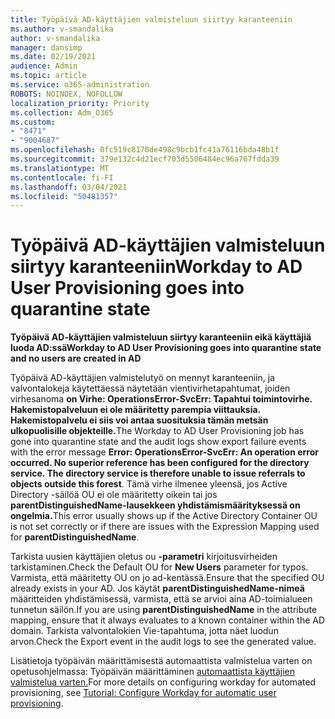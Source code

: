 ```yaml
---
title: Työpäivä AD-käyttäjien valmisteluun siirtyy karanteeniin
ms.author: v-smandalika
author: v-smandalika
manager: dansimp
ms.date: 02/19/2021
audience: Admin
ms.topic: article
ms.service: o365-administration
ROBOTS: NOINDEX, NOFOLLOW
localization_priority: Priority
ms.collection: Adm_O365
ms.custom:
- "8471"
- "9004687"
ms.openlocfilehash: 0fc519c8170de498c9bcb1fc41a76116bda48b1f
ms.sourcegitcommit: 379e132c4d21ecf703d5506484ec96a767fdda39
ms.translationtype: MT
ms.contentlocale: fi-FI
ms.lasthandoff: 03/04/2021
ms.locfileid: "50481357"
---
```

# <a name="workday-to-ad-user-provisioning-goes-into-quarantine-state"></a><span data-ttu-id="37a42-102">Työpäivä AD-käyttäjien valmisteluun siirtyy karanteeniin</span><span class="sxs-lookup"><span data-stu-id="37a42-102">Workday to AD User Provisioning goes into quarantine state</span></span>

<span data-ttu-id="37a42-103">**Työpäivä AD-käyttäjien valmisteluun siirtyy karanteeniin eikä käyttäjiä luoda AD:ssä**</span><span class="sxs-lookup"><span data-stu-id="37a42-103">**Workday to AD User Provisioning goes into quarantine state and no users are created in AD**</span></span>

<span data-ttu-id="37a42-104">Työpäivä AD-käyttäjien valmistelutyö on mennyt karanteeniin, ja valvontalokeja käytettäessä näytetään vientivirhetapahtumat, joiden virhesanoma **on Virhe: OperationsError-SvcErr: Tapahtui toimintovirhe. Hakemistopalveluun ei ole määritetty parempia viittauksia. Hakemistopalvelu ei siis voi antaa suosituksia tämän metsän ulkopuolisille objekteille.**</span><span class="sxs-lookup"><span data-stu-id="37a42-104">The Workday to AD User Provisioning job has gone into quarantine state and the audit logs show export failure events with the error message **Error: OperationsError-SvcErr: An operation error occurred. No superior reference has been configured for the directory service. The directory service is therefore unable to issue referrals to objects outside this forest**.</span></span> <span data-ttu-id="37a42-105">Tämä virhe ilmenee yleensä, jos Active Directory -säilöä OU ei ole määritetty oikein tai jos **parentDistinguishedName-lausekkeen yhdistämismäärityksessä on ongelmia.**</span><span class="sxs-lookup"><span data-stu-id="37a42-105">This error usually shows up if the Active Directory Container OU is not set correctly or if there are issues with the Expression Mapping used for **parentDistinguishedName**.</span></span>

<span data-ttu-id="37a42-106">Tarkista uusien käyttäjien oletus ou **-parametri** kirjoitusvirheiden tarkistaminen.</span><span class="sxs-lookup"><span data-stu-id="37a42-106">Check the Default OU for **New Users** parameter for typos.</span></span> <span data-ttu-id="37a42-107">Varmista, että määritetty OU on jo ad-kentässä.</span><span class="sxs-lookup"><span data-stu-id="37a42-107">Ensure that the specified OU already exists in your AD.</span></span> <span data-ttu-id="37a42-108">Jos käytät **parentDistinguishedName-nimeä** määritteiden yhdistämisessä, varmista, että se arvioi aina AD-toimialueen tunnetun säilön.</span><span class="sxs-lookup"><span data-stu-id="37a42-108">If you are using **parentDistinguishedName** in the attribute mapping, ensure that it always evaluates to a known container within the AD domain.</span></span> <span data-ttu-id="37a42-109">Tarkista valvontalokien Vie-tapahtuma, jotta näet luodun arvon.</span><span class="sxs-lookup"><span data-stu-id="37a42-109">Check the Export event in the audit logs to see the generated value.</span></span>

<span data-ttu-id="37a42-110">Lisätietoja työpäivän määrittämisestä automaattista valmistelua varten on opetusohjelmassa: Työpäivän määrittäminen [automaattista käyttäjien valmistelua varten.](https://docs.microsoft.com/azure/active-directory/saas-apps/workday-inbound-tutorial)</span><span class="sxs-lookup"><span data-stu-id="37a42-110">For more details on configuring workday for automated provisioning, see [Tutorial: Configure Workday for automatic user provisioning](https://docs.microsoft.com/azure/active-directory/saas-apps/workday-inbound-tutorial).</span></span>

